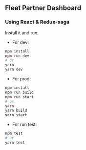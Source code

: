 ## Fleet Partner Dashboard

### Using React & Redux-saga

Install it and run:
- For dev:

```bash
npm install
npm run dev
# or
yarn
yarn dev
```
- For prod:
```bash
npm install
npm run build
npm run start
# or
yarn
yarn build
yarn start
```

- For run test:
```bash
npm test
# or
yarn test
```

